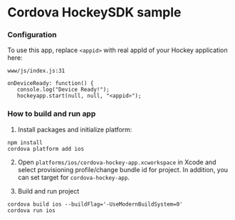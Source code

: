 # Cordova HockeySDK sample

### Configuration
To use this app, replace `<appid>` with real appId of your Hockey application here:

`www/js/index.js:31`
```
onDeviceReady: function() {
   console.log("Device Ready!");
   hockeyapp.start(null, null, "<appid>");
```

### How to build and run app

1) Install packages and initialize platform:
```
npm install
cordova platform add ios
```

2) Open `platforms/ios/cordova-hockey-app.xcworkspace` in Xcode and select provisioning profile/change bundle id for project. In addition, you can set target for `cordova-hockey-app`.

3) Build and run project
```
cordova build ios --buildFlag='-UseModernBuildSystem=0'
cordova run ios
```

